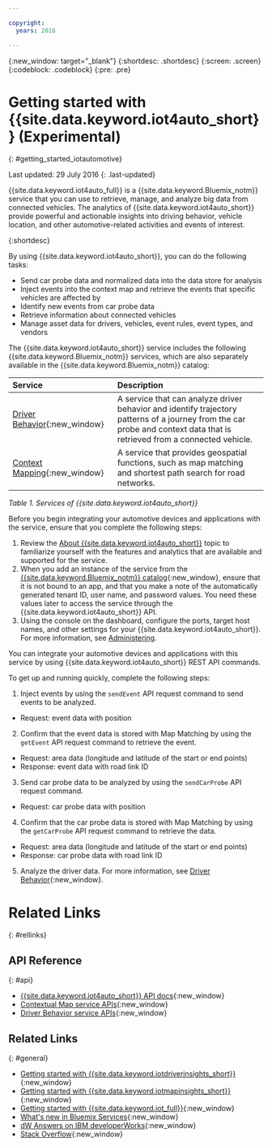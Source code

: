 ```yaml
---

copyright:
  years: 2016

---
```


{:new_window: target="_blank"}
{:shortdesc: .shortdesc}
{:screen: .screen}
{:codeblock: .codeblock}
{:pre: .pre}

# Getting started with {{site.data.keyword.iot4auto_short}} (Experimental)
{: #getting_started_iotautomotive}

Last updated: 29 July 2016
{: .last-updated}

{{site.data.keyword.iot4auto_full}} is a {{site.data.keyword.Bluemix_notm}} service that you can use to retrieve, manage, and analyze big data from connected vehicles. The analytics of {{site.data.keyword.iot4auto_short}} provide powerful and actionable insights into driving behavior, vehicle location, and other automotive-related activities and events of interest.

{:shortdesc}

By using {{site.data.keyword.iot4auto_short}}, you can do the following tasks:

- Send car probe data and normalized data into the data store for analysis
- Inject events into the context map and retrieve the events that specific vehicles are affected by
- Identify new events from car probe data
- Retrieve information about connected vehicles
- Manage asset data for drivers, vehicles, event rules, event types, and vendors


The {{site.data.keyword.iot4auto_short}} service includes the following {{site.data.keyword.Bluemix_notm}} services, which are also separately available in the {{site.data.keyword.Bluemix_notm}} catalog:

|Service|Description|
|:---|:---|
|[Driver Behavior](../IotDriverInsights/index.html){:new_window}| A service that can analyze driver behavior and identify trajectory patterns of a journey from the car probe and context data that is retrieved from a connected vehicle.
|[Context Mapping](../IotMapInsights/index.html){:new_window}| A service that provides geospatial functions, such as map matching and shortest path search for road networks.
*Table 1. Services of {{site.data.keyword.iot4auto_short}}*

Before you begin integrating your automotive devices and applications with the service, ensure that you complete the following steps:

1. Review the [About {{site.data.keyword.iot4auto_short}}](iotautomotive_overview.html) topic to familiarize yourself with the features and analytics that are available and supported for the service.
2. When you add an instance of the service from the [{{site.data.keyword.Bluemix_notm}} catalog](https://console.ng.bluemix.net/catalog/labs/){:new_window}, ensure that it is not bound to an app, and that you make a note of the automatically generated tenant ID, user name, and password values. You need these values later to access the service through the {{site.data.keyword.iot4auto_short}} API.
3. Using the console on the dashboard, configure the ports, target host names, and other settings for your {{site.data.keyword.iot4auto_short}}. For more information, see [Administering](iotautomotive_admin.html).

You can integrate your automotive devices and applications with this service by using {{site.data.keyword.iot4auto_short}} REST API commands.

To get up and running quickly, complete the following steps:

1. Inject events by using the `sendEvent` API request command to send events to be analyzed.
  - Request: event data with position
2. Confirm that the event data is stored with Map Matching by using the `getEvent` API request command to retrieve the event.
  - Request: area data (longitude and latitude of the start or end points)
  - Response: event data with road link ID
3.  Send car probe data to be analyzed by using the `sendCarProbe` API request command.
  - Request: car probe data with position
4. Confirm that the car probe data is stored with Map Matching by using the `getCarProbe` API request command to retrieve the data.
  - Request: area data (longitude and latitude of the start or end points)
  - Response: car probe data with road link ID
5. Analyze the driver data. For more information, see [Driver Behavior](../IotDriverInsights/index.html){:new_window}.

# Related Links
{: #rellinks}

## API Reference
{: #api}
* [{{site.data.keyword.iot4auto_short}} API docs](http://ibm.biz/IoT4Automotive_APIdoc){:new_window}
* [Contextual Map service APIs](http://ibm.biz/IoTContextMapping_APIdoc){:new_window}
* [Driver Behavior service APIs]( http://ibm.biz/IoTDriverBehavior_APIdoc){:new_window}


## Related Links
{: #general}
* [Getting started with {{site.data.keyword.iotdriverinsights_short}}](../IotDriverInsights/index.html){:new_window}
* [Getting started with {{site.data.keyword.iotmapinsights_short}}](../IotMapInsights/index.html){:new_window}
* [Getting started with {{site.data.keyword.iot_full}}](https://www.ng.bluemix.net/docs/services/IoT/index.html){:new_window}
* [What's new in Bluemix Services](http://www.ng.bluemix.net/docs/whatsnew/index.html#services_category){:new_window}
* [dW Answers on IBM developerWorks](https://developer.ibm.com/answers/topics/iot-for-automotive){:new_window}
* [Stack Overflow](http://stackoverflow.com/questions/tagged/iot-for-automotive){:new_window}
